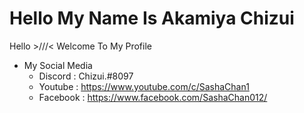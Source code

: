 # Hello My Name Is Akamiya Chizui 

Hello >///< Welcome To My Profile
- My Social Media
  - Discord : Chizui.#8097
  - Youtube : https://www.youtube.com/c/SashaChan1
  - Facebook : https://www.facebook.com/SashaChan012/
  
<src img="https://discord.c99.nl/widget/theme-3/754151115259641952.png"/>

